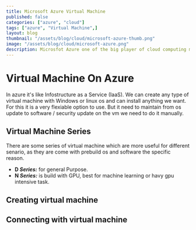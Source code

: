 ```yaml
---
title: Microsoft Azure Virtual Machine
published: false
categories: ["azure", "cloud"]
tags: ["azure", "Virtual Machine",]
layout: blog
thumbnail: "/assets/blog/cloud/microsoft-azure-thumb.png"
image: "/assets/blog/cloud/microsoft-azure.png"
description: Microsfot Azure one of the big player of cloud computing market. 
---
```


# Virtual Machine On Azure 
In azure it's like Infostructure as a Service (IaaS). We can create any type of virtual machine with Windows or linux os and can install anything we want. For this it is a very flexiable option to use. But it need to maintain from os update to software / security update on the vm we need to do it manually. 

## Virtual Machine Series 
There are some series of virtual machine which are more useful for different senario, as they are come with prebuild os and software the specific reason. 

- __D *Series:*__ for general Purpose.
- __N *Series:*__ is build with GPU, best for machine learning or havy gpu intensive task. 


## Creating virtual machine 

## Connecting with virtual machine 

